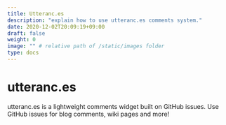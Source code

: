 ```yaml
---
title: Utteranc.es
description: "explain how to use utteranc.es comments system."
date: 2020-12-02T20:09:19+09:00
draft: false
weight: 0
image: "" # relative path of /static/images folder
type: docs
---
```


# utteranc.es

utteranc.es is a lightweight comments widget built on GitHub issues. Use GitHub issues for blog comments, wiki pages and more!